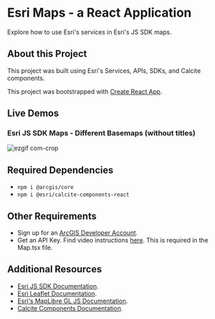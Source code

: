 # Esri Maps - a React Application
Explore how to use Esri's services in Esri's JS SDK maps.

## About this Project
This project was built using Esri's Services, APIs, SDKs, and Calcite components.

This project was bootstrapped with [Create React App](https://github.com/facebook/create-react-app).


## Live Demos
### Esri JS SDK Maps - Different Basemaps (without titles)
![ezgif com-crop](https://github.com/cyatteau/esri-react-maps/assets/112517097/5dad4442-111d-4e8b-bf56-e41449a850f0)

## Required Dependencies
- `npm i @arcgis/core`
- `npm i @esri/calcite-components-react`

## Other Requirements
- Sign up for an [ArcGIS Developer Account](https://developers.arcgis.com/sign-up/).
- Get an API Key. Find video instructions [here](https://www.youtube.com/watch?v=StVncn6DLzc). This is required in the Map.tsx file.

## Additional Resources
- [Esri JS SDK Documentation](https://developers.arcgis.com/javascript/).
- [Esri Leaflet Documentation](https://developers.arcgis.com/esri-leaflet/).
- [Esri's MapLibre GL JS Documentation](https://developers.arcgis.com/maplibre-gl-js/).
- [Calcite Components Documentation](https://developers.arcgis.com/calcite-design-system/).
